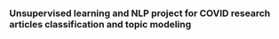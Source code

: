 ### Unsupervised learning and NLP project for COVID research articles classification and topic modeling
